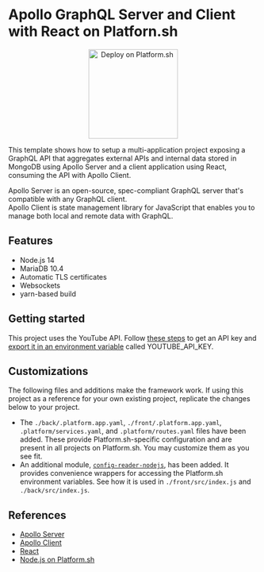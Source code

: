 # Apollo GraphQL Server and Client with React on Platforn.sh

<p align="center">
  <a href="https://console.platform.sh/projects/create-project?template=https://raw.githubusercontent.com/platformsh/template-builder/master/templates/apollo-graphql-react/.platform.template.yaml&utm_content=express&utm_source=github&utm_medium=button&utm_campaign=deploy_on_platform"">
    <img src="https://platform.sh/images/deploy/lg-blue.svg" alt="Deploy on Platform.sh" width="180px" />
  </a>
</p>

This template shows how to setup a multi-application project exposing a GraphQL API that aggregates external APIs and internal data stored in MongoDB using Apollo Server and a client application using React, consuming the API with Apollo Client.

Apollo Server is an open-source, spec-compliant GraphQL server that's compatible with any GraphQL client.<br />
Apollo Client is state management library for JavaScript that enables you to manage both local and remote data with GraphQL.

## Features

* Node.js 14
* MariaDB 10.4
* Automatic TLS certificates
* Websockets
* yarn-based build

## Getting started

This project uses the YouTube API. Follow [these steps](https://developers.google.com/youtube/v3/getting-started) to get an API key and [export it in an environment variable](https://docs.platform.sh/development/variables.html#environment-variables) called YOUTUBE_API_KEY.

## Customizations

The following files and additions make the framework work.  If using this project as a reference for your own existing project, replicate the changes below to your project.

* The `./back/.platform.app.yaml`, `./front/.platform.app.yaml`, `.platform/services.yaml`, and `.platform/routes.yaml` files have been added.  These provide Platform.sh-specific configuration and are present in all projects on Platform.sh.  You may customize them as you see fit.
* An additional module, [`config-reader-nodejs`](https://github.com/platformsh/config-reader-nodejs), has been added.  It provides convenience wrappers for accessing the Platform.sh environment variables. See how it is used in `./front/src/index.js` and `./back/src/index.js`.

## References

* [Apollo Server](https://www.apollographql.com/docs/apollo-server/)
* [Apollo Client](https://www.apollographql.com/docs/apollo-client/)
* [React](https://reactjs.org/)
* [Node.js on Platform.sh](https://docs.platform.sh/languages/nodejs.html)
